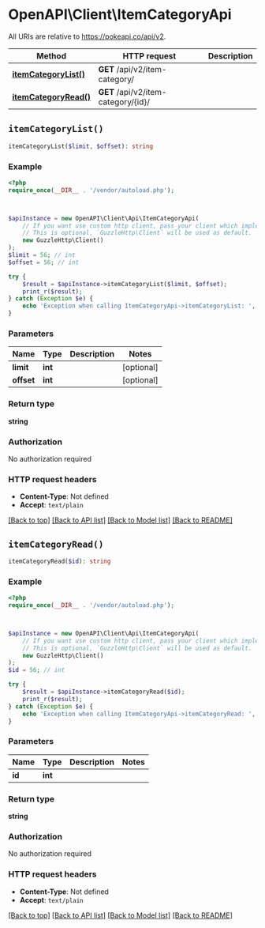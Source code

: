 # OpenAPI\Client\ItemCategoryApi

All URIs are relative to https://pokeapi.co/api/v2.

Method | HTTP request | Description
------------- | ------------- | -------------
[**itemCategoryList()**](ItemCategoryApi.md#itemCategoryList) | **GET** /api/v2/item-category/ | 
[**itemCategoryRead()**](ItemCategoryApi.md#itemCategoryRead) | **GET** /api/v2/item-category/{id}/ | 


## `itemCategoryList()`

```php
itemCategoryList($limit, $offset): string
```



### Example

```php
<?php
require_once(__DIR__ . '/vendor/autoload.php');



$apiInstance = new OpenAPI\Client\Api\ItemCategoryApi(
    // If you want use custom http client, pass your client which implements `GuzzleHttp\ClientInterface`.
    // This is optional, `GuzzleHttp\Client` will be used as default.
    new GuzzleHttp\Client()
);
$limit = 56; // int
$offset = 56; // int

try {
    $result = $apiInstance->itemCategoryList($limit, $offset);
    print_r($result);
} catch (Exception $e) {
    echo 'Exception when calling ItemCategoryApi->itemCategoryList: ', $e->getMessage(), PHP_EOL;
}
```

### Parameters

Name | Type | Description  | Notes
------------- | ------------- | ------------- | -------------
 **limit** | **int**|  | [optional]
 **offset** | **int**|  | [optional]

### Return type

**string**

### Authorization

No authorization required

### HTTP request headers

- **Content-Type**: Not defined
- **Accept**: `text/plain`

[[Back to top]](#) [[Back to API list]](../../README.md#endpoints)
[[Back to Model list]](../../README.md#models)
[[Back to README]](../../README.md)

## `itemCategoryRead()`

```php
itemCategoryRead($id): string
```



### Example

```php
<?php
require_once(__DIR__ . '/vendor/autoload.php');



$apiInstance = new OpenAPI\Client\Api\ItemCategoryApi(
    // If you want use custom http client, pass your client which implements `GuzzleHttp\ClientInterface`.
    // This is optional, `GuzzleHttp\Client` will be used as default.
    new GuzzleHttp\Client()
);
$id = 56; // int

try {
    $result = $apiInstance->itemCategoryRead($id);
    print_r($result);
} catch (Exception $e) {
    echo 'Exception when calling ItemCategoryApi->itemCategoryRead: ', $e->getMessage(), PHP_EOL;
}
```

### Parameters

Name | Type | Description  | Notes
------------- | ------------- | ------------- | -------------
 **id** | **int**|  |

### Return type

**string**

### Authorization

No authorization required

### HTTP request headers

- **Content-Type**: Not defined
- **Accept**: `text/plain`

[[Back to top]](#) [[Back to API list]](../../README.md#endpoints)
[[Back to Model list]](../../README.md#models)
[[Back to README]](../../README.md)
